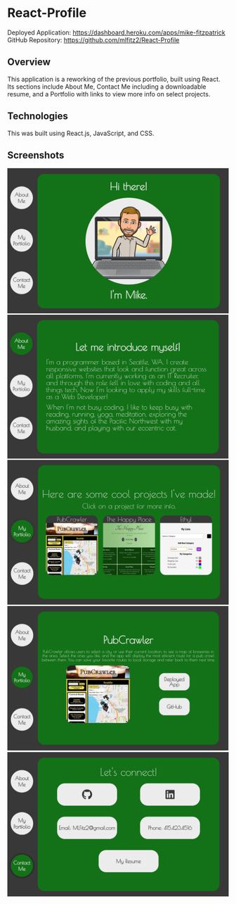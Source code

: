 # React-Profile

Deployed Application: https://dashboard.heroku.com/apps/mike-fitzpatrick
GitHub Repository: https://github.com/mlfitz2/React-Profile

## Overview

This application is a reworking of the previous portfolio, built using React. Its sections include About Me, Contact Me including a downloadable resume, and a Portfolio with links to view more info on select projects. 

## Technologies

This was built using React.js, JavaScript, and CSS. 

## Screenshots

![Screenshot-1](./Screenshots/welcome.JPG "Welcome Screen")
![Screenshot-2](./Screenshots/about-me.JPG "About Me")
![Screenshot-3](./Screenshots/portfolio.JPG "Portfolio Overview")
![Screenshot-4](./Screenshots/project.JPG "Project: PubCrawler")
![Screenshot-5](./Screenshots/contact.JPG "Contact Me")